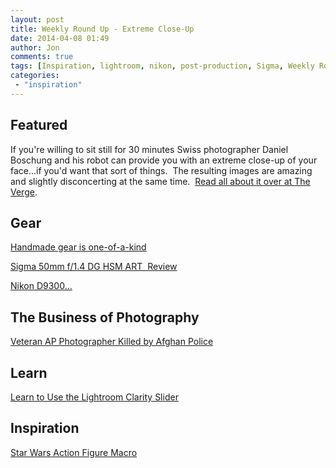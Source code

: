 ```yaml
---
layout: post
title: Weekly Round Up - Extreme Close-Up
date: 2014-04-08 01:49
author: Jon
comments: true
tags: [Inspiration, lightroom, nikon, post-production, Sigma, Weekly Round-Up]
categories:
 - "inspiration"
---
```

<h2>Featured</h2>
If you're willing to sit still for 30 minutes Swiss photographer Daniel Boschung and his robot can provide you with an extreme close-up of your face...if you'd want that sort of things.  The resulting images are amazing and slightly disconcerting at the same time.  <a href="http://www.theverge.com/2014/3/31/5566618/daniel-boschung-face-cartography-macro-photography-series" target="_blank">Read all about it over at The Verge</a>.
<h2>Gear</h2>
<a href="http://www.popphoto.com/gear/2014/04/handmade-photography-gear-look-world-custom-cameras-and-accessories" target="_blank">Handmade gear is one-of-a-kind</a>

<a href="http://slrgear.com/reviews/showproduct.php/product/1677/cat/30" target="_blank">Sigma 50mm f/1.4 DG HSM ART  Review</a>

<a href="http://nikonrumors.com/2014/04/02/breaking-nikon-d9300-dslr-camera-on-the-horizon.aspx/" target="_blank">Nikon D9300...</a>
<h2>The Business of Photography</h2>
<a href="http://petapixel.com/2014/04/04/veteran-ap-photographer-killed-afghan-policeman-opened-fire-vehicle/" target="_blank">Veteran AP Photographer Killed by Afghan Police</a>
<h2>Learn</h2>
<a href="http://digital-photography-school.com/four-ways-improve-photos-clarity-slider-lightroom/" target="_blank">Learn to Use the Lightroom Clarity Slider</a>
<h2>Inspiration</h2>
<a href="http://fstoppers.com/photographing-star-wars-figures-in-action" target="_blank">Star Wars Action Figure Macro</a>
